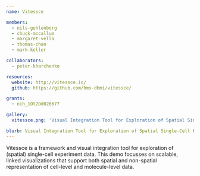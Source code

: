 ```yaml
---
name: Vitessce

members:
  - nils-gehlenborg
  - chuck-mccallum
  - margaret-vella
  - thomas-chan
  - mark-keller

collaborators:
  - peter-kharchenko

resources:
  website: http://vitessce.io/
  github: https://github.com/hms-dbmi/vitessce/

grants:
  - nih_1Ot2Od026677

gallery:
  vitessce.png: 'Visual Integration Tool for Exploration of Spatial Single-Cell Experiments'

blurb: Visual Integration Tool for Exploration of Spatial Single-Cell Experiments
---
```


Vitessce is a framework and visual integration tool for exploration of (spatial) single-cell experiment data. This demo focusses on scalable, linked visualizations that support both spatial and non-spatial representation of cell-level and molecule-level data.
